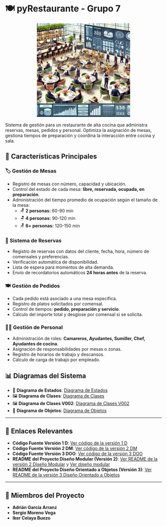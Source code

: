# 🍽️ pyRestaurante - Grupo 7

<p align="center">
  <img src="/imagenRestaurante/restaurante.png" alt="Imagen Restaurante" width="300"/>
</p>

Sistema de gestión para un restaurante de alta cocina que administra reservas, mesas, pedidos y personal. 
Optimiza la asignación de mesas, gestiona tiempos de preparación y coordina la interacción entre cocina y sala.

## 📌 Características Principales

### 🏷️ Gestión de Mesas
- Registro de mesas con número, capacidad y ubicación.
- Control del estado de cada mesa: **libre, reservada, ocupada, en preparación**.
- Administración del tiempo promedio de ocupación según el tamaño de la mesa:
  - 🪑 **2 personas:** 60-90 min
  - 🪑 **4 personas:** 90-120 min
  - 🪑 **6+ personas:** 120-150 min

### 📆 Sistema de Reservas
- Registro de reservas con datos del cliente, fecha, hora, número de comensales y preferencias.
- Verificación automática de disponibilidad.
- Lista de espera para momentos de alta demanda.
- Envío de recordatorios automáticos **24 horas antes** de la reserva.

### 🍽️ Gestión de Pedidos
- Cada pedido está asociado a una mesa específica.
- Registro de platos solicitados por comensal.
- Control de tiempos: **pedido, preparación y servicio**.
- Cálculo del importe total y desglose por comensal si se solicita.

### 👨‍🍳 Gestión de Personal
- Administración de roles: **Camareros, Ayudantes, Sumiller, Chef, Ayudantes de cocina**.
- Asignación de responsabilidades por mesas o zonas.
- Registro de horarios de trabajo y descansos.
- Cálculo de carga de trabajo por empleado.

## 📊 Diagramas del Sistema

- 🔄 **Diagrama de Estados**: [Diagrama de Estados](/ModeloDeDominio/imagenes/DiagramaDeEstados.svg)
- 🖼️ **Diagrama de Clases**: [Diagrama de Clases](/ModeloDeDominio/imagenes/DiagramaDeClases.svg)
- 🖼️ **Diagrama de Clases V002**: [Diagrama de Clases V002](/ModeloDeDominio/imagenes/DiagramaDeClasesV002.svg)
- 🧩 **Diagrama de Objetos**: [Diagrama de Objetos](/ModeloDeDominio/imagenes/DiagramaDeObjetos.svg)

---

## 📄 Enlaces Relevantes

- **Código Fuente Versión 1 D**: [Ver código de la versión 1 D](/src-v001/src/)
- **Código Fuente Versión 2 DM**: [Ver código de la versión 2 DM](/src-v002/)
- **Código Fuente Versión 3 DOO**: [Ver código de la versión 3 DOO](/src-v003/)
- **README del Proyecto Diseño Modular (Versión 2)**: [Ver README de la versión 2 Diseño Modular](/src-v002/README.md) y [Ver diseño modular](/documentos/diseñoModular.md)
- **README del Proyecto Diseño Orientado a Objetos (Versión 3)**: [Ver README de la versión 3 Diseño Orientado a Objetos](/src-v003/readme.md)

---

## 👥 **Miembros del Proyecto**

- **Adrián García Arranz**
- **Sergio Moreno Vega**
- **Iker Celaya Buezo**
